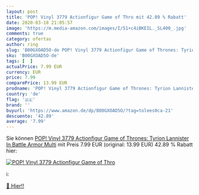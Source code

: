 ```yaml
---
layout: post
title: 'POP! Vinyl 3779 Actionfigur Game of Thro mit 42.89 % Rabatt'
date: 2020-03-18 21:05:57
image: 'https://m.media-amazon.com/images/I/51+c4iBKEIL._SL400_.jpg'
comments: true
category: ofertas
author: ring
slug: 'B00GXOAD5O-de POP! Vinyl 3779 Actionfigur Game of Thrones: Tyrion...'
sku: 'B00GXOAD5O-de'
tags: [  ]
actualPrice: 7.99 EUR
currency: EUR
price: 7.99
comparePrice: 13.99 EUR
prodname: 'POP! Vinyl 3779 Actionfigur Game of Thrones: Tyrion Lannister In Battle Armor  Multi'
country: 'de'
flag: '🇩🇪'
brand: ''
buyurl: 'https://www.amazon.de/dp/B00GXOAD5O/?tag=tolees0ca-21'
descuento: '42.89'
average: '7.99'
---
```


Sie können [POP! Vinyl 3779 Actionfigur Game of Thrones: Tyrion Lannister In Battle Armor  Multi](https://www.amazon.de/dp/B00GXOAD5O/?tag=tolees0ca-21) mit Preis 7.99 EUR (original: 13.99 EUR) 42.89 % Rabatt hier:

[![POP! Vinyl 3779 Actionfigur Game of Thro](https://m.media-amazon.com/images/I/51+c4iBKEIL._SL400_.jpg)](https://www.amazon.de/dp/B00GXOAD5O/?tag=tolees0ca-21)

ℹ️:


[🛒 Hier!!](https://www.amazon.de/dp/B00GXOAD5O/?tag=tolees0ca-21)
